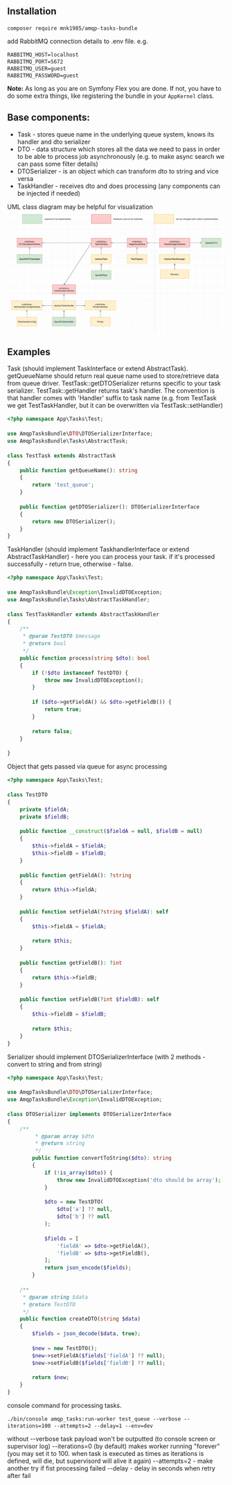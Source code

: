 ## Installation

```console
composer require mnk1985/amqp-tasks-bundle
```

add RabbitMQ connection details to .env file. e.g.

```
RABBITMQ_HOST=localhost
RABBITMQ_PORT=5672
RABBITMQ_USER=guest
RABBITMQ_PASSWORD=guest
```

**Note:** As long as you are on Symfony Flex you are done. If not, you have to do some extra things, like registering the bundle in your `AppKernel` class.

## Base components:
- Task - stores queue name in the underlying queue system, knows its handler and dto serializer
- DTO - data structure which stores all the data we need to pass in order to be able to process job asynchronously (e.g. to make async search we can pass some filter details)
- DTOSerializer - is an object which can transform dto to string and vice versa
- TaskHandler - receives dto and does processing (any components can be injected if needed)

UML class diagram may be helpful for visualization
![](Resources/img/uml.png)


## Examples

Task (should implement TaskInterface or extend AbstractTask). getQueueName should return real queue name used to store/retrieve data from queue driver. TestTask::getDTOSerializer returns specific to your task serializer.  TestTask::getHandler returns task's handler. The convention is that handler comes with 'Handler' suffix to task name (e.g. from TestTask we get TestTaskHandler, but it can be overwritten via TestTask::setHandler) 
```php
<?php namespace App\Tasks\Test;

use AmqpTasksBundle\DTO\DTOSerializerInterface;
use AmqpTasksBundle\Tasks\AbstractTask;

class TestTask extends AbstractTask
{
    public function getQueueName(): string
    {
        return 'test_queue';
    }

    public function getDTOSerializer(): DTOSerializerInterface
    {
        return new DTOSerializer();
    }
}
```

TaskHandler (should implement TaskhandlerInterface or extend AbstractTaskHandler) - here you can process your task. if it's processed successfully - return true, otherwise - false.

```php
<?php namespace App\Tasks\Test;

use AmqpTasksBundle\Exception\InvalidDTOException;
use AmqpTasksBundle\Tasks\AbstractTaskHandler;

class TestTaskHandler extends AbstractTaskHandler
{
    /**
     * @param TestDTO $message
     * @return bool
     */
    public function process(string $dto): bool
    {
        if (!$dto instanceof TestDTO) {
            throw new InvalidDTOException();
        }

        if ($dto->getFieldA() && $dto->getFieldB()) {
            return true;
        }

        return false;
    }

}
```

Object that gets passed via queue for async processing 
```php
<?php namespace App\Tasks\Test;

class TestDTO
{
    private $fieldA;
    private $fieldB;

    public function __construct($fieldA = null, $fieldB = null)
    {
        $this->fieldA = $fieldA;
        $this->fieldB = $fieldB;
    }

    public function getFieldA(): ?string
    {
        return $this->fieldA;
    }

    public function setFieldA(?string $fieldA): self
    {
        $this->fieldA = $fieldA;

        return $this;
    }

    public function getFieldB(): ?int
    {
        return $this->fieldB;
    }

    public function setFieldB(?int $fieldB): self
    {
        $this->fieldB = $fieldB;

        return $this;
    }
}
```
Serializer should implement DTOSerializerInterface (with 2 methods - convert to string and from string) 
```php
<?php namespace App\Tasks\Test;

use AmqpTasksBundle\DTO\DTOSerializerInterface;
use AmqpTasksBundle\Exception\InvalidDTOException;

class DTOSerializer implements DTOSerializerInterface
{
    /**
         * @param array $dto
         * @return string
         */
        public function convertToString($dto): string
        {
            if (!is_array($dto)) {
                throw new InvalidDTOException('dto should be array');
            }
    
            $dto = new TestDTO(
                $dto['a'] ?? null,
                $dto['b'] ?? null
            );
    
            $fields = [
                'fieldA' => $dto->getFieldA(),
                'fieldB' => $dto->getFieldB(),
            ];
            return json_encode($fields);
        }

    /**
     * @param string $data
     * @return TestDTO
     */
    public function createDTO(string $data)
    {
        $fields = json_decode($data, true);

        $new = new TestDTO();
        $new->setFieldA($fields['fieldA'] ?? null);
        $new->setFieldB($fields['fieldB'] ?? null);

        return $new;
    }
}
```

console command for processing tasks. 

```console
./bin/console amqp_tasks:run-worker test_queue --verbose --iterations=100 --attempts=2 --delay=1 --env=dev
```
without --verbose task payload won't be outputted (to console screen or supervisor log)
--iterations=0 (by default) makes worker running "forever" (you may set it to 100. when task is executed as times as iterations is defined, will die, but supervisord will alive it again)
--attempts=2 - make another try if fist processing failed
--delay - delay in seconds when retry after fail

